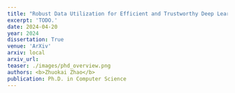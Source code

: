 ```yaml
---
title: "Robust Data Utilization for Efficient and Trustworthy Deep Learning"
excerpt: 'TODO.'
date: 2024-04-20
year: 2024
dissertation: True
venue: 'ArXiv'
arxiv: local
arxiv_url:
teaser: ./images/phd_overview.png
authors: <b>Zhuokai Zhao</b>
publication: Ph.D. in Computer Science
---
```

